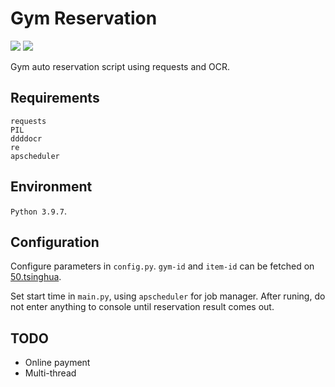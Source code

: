 # Gym Reservation

![](https://img.shields.io/badge/Activity-Reserve-yellowgreen) ![](https://img.shields.io/badge/Auto-Script-orange)

Gym auto reservation script using requests and OCR.

## Requirements

```text
requests
PIL
ddddocr
re
apscheduler
```

## Environment

`Python 3.9.7`.

## Configuration

Configure parameters in `config.py`. `gym-id` and `item-id` can be fetched on [50.tsinghua](https://50.tsinghua.edu.cn/).

Set start time in `main.py`, using `apscheduler` for job manager. After runing, do not enter anything to console until reservation result comes out.

## TODO

* Online payment
* Multi-thread
